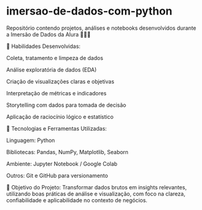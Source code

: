 # imersao-de-dados-com-python
Repositório contendo projetos, análises e notebooks desenvolvidos durante a Imersão de Dados da Alura 👩🏻‍💻

🩷 Habilidades Desenvolvidas:

Coleta, tratamento e limpeza de dados

Análise exploratória de dados (EDA)

Criação de visualizações claras e objetivas

Interpretação de métricas e indicadores

Storytelling com dados para tomada de decisão

Aplicação de raciocínio lógico e estatístico

🩷 Tecnologias e Ferramentas Utilizadas:

Linguagem: Python

Bibliotecas: Pandas, NumPy, Matplotlib, Seaborn

Ambiente: Jupyter Notebook / Google Colab

Outros: Git e GitHub para versionamento

🩷 Objetivo do Projeto: Transformar dados brutos em insights relevantes, utilizando boas práticas de análise e visualização, com foco na clareza, confiabilidade e aplicabilidade no contexto de negócios.

